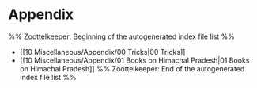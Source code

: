 # Appendix
%% Zoottelkeeper: Beginning of the autogenerated index file list  %%
-  [[10 Miscellaneous/Appendix/00 Tricks|00 Tricks]]
-  [[10 Miscellaneous/Appendix/01 Books on Himachal Pradesh|01 Books on Himachal Pradesh]]
%% Zoottelkeeper: End of the autogenerated index file list  %%
